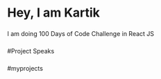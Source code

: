 <h1 align="left">Hey, I am Kartik</h1>

###

<p align="left">I am doing 100 Days of Code Challenge in React JS</p>

###

#Project Speaks 

###

#myprojects

